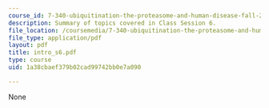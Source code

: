 ```yaml
---
course_id: 7-340-ubiquitination-the-proteasome-and-human-disease-fall-2004
description: Summary of topics covered in Class Session 6.
file_location: /coursemedia/7-340-ubiquitination-the-proteasome-and-human-disease-fall-2004/1a38cbaef379b02cad99742bb0e7a090_intro_s6.pdf
file_type: application/pdf
layout: pdf
title: intro_s6.pdf
type: course
uid: 1a38cbaef379b02cad99742bb0e7a090

---
```

None